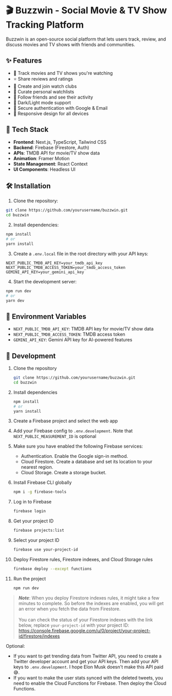 # 🎬 Buzzwin - Social Movie & TV Show Tracking Platform

Buzzwin is an open-source social platform that lets users track, review, and discuss movies and TV shows with friends and communities.

## ✨ Features

- 🎯 Track movies and TV shows you're watching
- ⭐ Share reviews and ratings
- 👥 Create and join watch clubs
- 📝 Curate personal watchlists
- 🤝 Follow friends and see their activity
- 🌙 Dark/Light mode support
- 🔐 Secure authentication with Google & Email
- 📱 Responsive design for all devices

## 🚀 Tech Stack

- **Frontend**: Next.js, TypeScript, Tailwind CSS
- **Backend**: Firebase (Firestore, Auth)
- **APIs**: TMDB API for movie/TV show data
- **Animation**: Framer Motion
- **State Management**: React Context
- **UI Components**: Headless UI

## 🛠️ Installation

1. Clone the repository:

```bash
git clone https://github.com/yourusername/buzzwin.git
cd buzzwin
```

2. Install dependencies:

```bash
npm install
# or
yarn install
```

3. Create a `.env.local` file in the root directory with your API keys:

```env
NEXT_PUBLIC_TMDB_API_KEY=your_tmdb_api_key
NEXT_PUBLIC_TMDB_ACCESS_TOKEN=your_tmdb_access_token
GEMINI_API_KEY=your_gemini_api_key
```

4. Start the development server:

```bash
npm run dev
# or
yarn dev
```

## 🔑 Environment Variables

- `NEXT_PUBLIC_TMDB_API_KEY`: TMDB API key for movie/TV show data
- `NEXT_PUBLIC_TMDB_ACCESS_TOKEN`: TMDB access token
- `GEMINI_API_KEY`: Gemini API key for AI-powered features

## 🔧 Development

1. Clone the repository

   ```bash
   git clone https://github.com/yourusername/buzzwin.git
   cd buzzwin
   ```

2. Install dependencies

   ```bash
   npm install
   # or
   yarn install
   ```

3. Create a Firebase project and select the web app

4. Add your Firebase config to `.env.development`. Note that `NEXT_PUBLIC_MEASUREMENT_ID` is optional

5. Make sure you have enabled the following Firebase services:

   - Authentication. Enable the Google sign-in method.
   - Cloud Firestore. Create a database and set its location to your nearest region.
   - Cloud Storage. Create a storage bucket.

6. Install Firebase CLI globally

   ```bash
   npm i -g firebase-tools
   ```

7. Log in to Firebase

   ```bash
   firebase login
   ```

8. Get your project ID

   ```bash
   firebase projects:list
   ```

9. Select your project ID

   ```bash
   firebase use your-project-id
   ```

10. Deploy Firestore rules, Firestore indexes, and Cloud Storage rules

    ```bash
    firebase deploy --except functions
    ```

11. Run the project

    ```bash
    npm run dev
    ```

> **_Note_**: When you deploy Firestore indexes rules, it might take a few minutes to complete. So before the indexes are enabled, you will get an error when you fetch the data from Firestore.<br><br>You can check the status of your Firestore indexes with the link below, replace `your-project-id` with your project ID: https://console.firebase.google.com/u/0/project/your-project-id/firestore/indexes

Optional:

- If you want to get trending data from Twitter API, you need to create a Twitter developer account and get your API keys. Then add your API keys to `.env.development`. I hope Elon Musk doesn't make this API paid 😅.
- If you want to make the user stats synced with the deleted tweets, you need to enable the Cloud Functions for Firebase. Then deploy the Cloud Functions.
